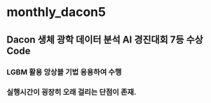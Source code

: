 # monthly_dacon5

## Dacon 생체 광학 데이터 분석 AI 경진대회 7등 수상 Code 

### LGBM 활용 앙상블 기법 응용하여 수행 

### 실행시간이 굉장히 오래 걸리는 단점이 존재. 
